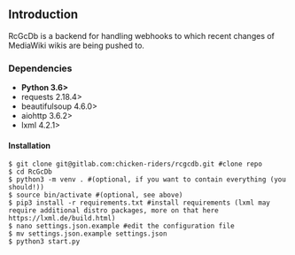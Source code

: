 ## Introduction
RcGcDb is a backend for handling webhooks to which recent changes of MediaWiki wikis are being pushed to. 

### Dependencies ###
* **Python 3.6>**
* requests 2.18.4>
* beautifulsoup 4.6.0>
* aiohttp 3.6.2>
* lxml 4.2.1>

#### Installation
```
$ git clone git@gitlab.com:chicken-riders/rcgcdb.git #clone repo
$ cd RcGcDb
$ python3 -m venv . #(optional, if you want to contain everything (you should!))
$ source bin/activate #(optional, see above)
$ pip3 install -r requirements.txt #install requirements (lxml may require additional distro packages, more on that here https://lxml.de/build.html)
$ nano settings.json.example #edit the configuration file
$ mv settings.json.example settings.json
$ python3 start.py
```